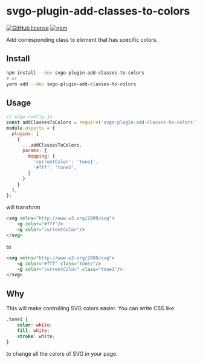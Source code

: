 # svgo-plugin-add-classes-to-colors

[![GitHub license](https://img.shields.io/github/license/tychenjiajun/svgo-plugin-add-classes-to-colors)](https://github.com/tychenjiajun/svgo-plugin-add-classes-to-colors/blob/main/LICENSE)
[![npm](https://img.shields.io/npm/dw/svgo-plugin-add-classes-to-colors)](https://www.npmjs.com/package/svgo-plugin-add-classes-to-colors)

Add corresponding class to element that has specific colors.

## Install

```bash
npm install --dev svgo-plugin-add-classes-to-colors
# or
yarn add --dev svgo-plugin-add-classes-to-colors
```

## Usage

```js
// svgo.config.js
const addClassesToColors = require('svgo-plugin-add-classes-to-colors');
module.exports = {
  plugins: [
    {
      ...addClassesToColors,
      params: {
        mapping: {
          'currentColor': 'tone1',
          '#fff': 'tone2',
        }
      }
    }
  ],
};
```

will transform

```html
<svg xmlns="http://www.w3.org/2000/svg">
    <g color="#fff"/>
    <g color="currentColor"/>
</svg>
```

to

```html
<svg xmlns="http://www.w3.org/2000/svg">
    <g color="#fff" class="tone2"/>
    <g color="currentColor" class="tone1"/>
</svg>
```

## Why

This will make controlling SVG colors easier. You can write CSS like

```css
.tone1 {
    color: white;
    fill: white;
    stroke: white;
}
```

to change all the colors of SVG in your page.